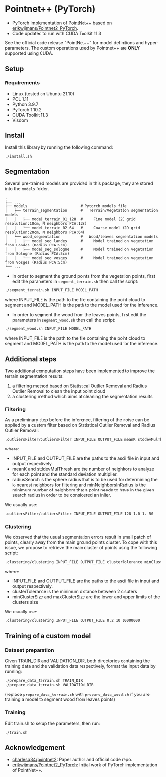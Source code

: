 # Pointnet++ (PyTorch)

* PyTorch implementation of [PointNet++](https://arxiv.org/abs/1706.02413) based on [erikwijmans/Pointnet2_PyTorch](https://github.com/erikwijmans/Pointnet2_PyTorch).
* Code updated to run with CUDA Toolkit 11.3

See the official code release "PointNet++" for model definitions and hyper-parameters.
The custom operations used by Pointnet++ are **ONLY** supported using CUDA.

## Setup
### Requirements
* Linux (tested on Ubuntu 21.10)
* PCL 1.11
* Python 3.9.7
* PyTorch 1.10.2
* CUDA Toolkit 11.3
* Visdom

## Install
Install this library by running the following command:
```shell
./install.sh
```

## Segmentation
Several pre-trained models are provided in this package, they are stored into the `models` folder.

    .
    ├── ...
    ├── models                    	  # Pytorch models file
    │   ├── terrain_segmentation  	  #   Terrain/Vegetation segmentation models 
	│   │   ├── model_terrain_01_128  #	    Fine model (2D grid resolution:10cm, N neighbors PCA:128) 
	│   │   └── model_terrain_02_64   #     Coarse model (2D grid resolution:20cm, N neighbors PCA:64) 
    │   └── wood_segmentation    	  #   Wood/leaves segmentation models 	
	│   │   ├── model_seg_landes	  #	    Model trained on vegetation from Landes (Radius PCA:5cm)	
	│   │   ├── model_seg_sologne	  #	    Model trained on vegetation from Sologne (Radius PCA:5cm)	
	│   │   └──	model_seg_vosges	  #	    Model trained on vegetation from Vosges (Radius PCA:5cm)						          
    └── ...

* In order to segment the ground points from the vegetation points, first edit the parameters in `segment_terrain.sh` then call the script:
	
```bash
./segment_terrain.sh INPUT_FILE MODEL_PATH
```
where INPUT_FILE is the path to the file containing the point cloud to segment and MODEL_PATH is the path to the model used for the inference.

* In order to segment the wood from the leaves points, first edit the parameters in `segment_wood.sh` then call the script:
	
```bash
./segment_wood.sh INPUT_FILE MODEL_PATH
```
where INPUT_FILE is the path to the file containing the point cloud to segment and MODEL_PATH is the path to the model used for the inference.

## Additional steps
Two additional computation steps have been implemented to improve the terrain segmentation results:
1. a filtering method based on Statistical Outlier Removal and Radius Outlier Removal to clean the input point cloud 
2. a clustering method which aims at cleaning the segmentation results

### Filtering
As a preliminary step before the inference, filtering of the noise can be applied by a custom filter based on Statistical Outlier Removal and Radius Outlier Removal:
```bash
.outliersFilter/outliersFilter INPUT_FILE OUTPUT_FILE meanK stddevMulThresh radiusSearch minNeighborsInRadius
```
where:
* INPUT_FILE and OUTPUT_FILE are the paths to the ascii file in input and output respectively.
* meanK and stddevMulThresh are the number of neighbors to analyze for each point and the standard deviation multiplier.
* radiusSearch is the sphere radius that is to be used for determining the k-nearest neighbors for filtering and minNeighborsInRadius is the minimum number of neighbors that a point needs to have in the given search radius in order to be considered an inlier.

We usually use:
```bash
.outliersFilter/outliersFilter INPUT_FILE OUTPUT_FILE 128 1.0 1. 50
```

### Clustering
We observed that the usual segmentation errors result in small patch of points, clearly away from the main ground points cluster. To cope with this issue, we propose to retrieve the main cluster of points using the following script: 
```bash
.clustering/clustering INPUT_FILE OUTPUT_FILE clusterTolerance minClusterSize maxClusterSize
```
where:
* INPUT_FILE and OUTPUT_FILE are the paths to the ascii file in input and output respectively.
* clusterTolerance is the minimum distance between 2 clsuters
* minClusterSize and maxClusterSize are the lower and upper limits of the clusters size

We usually use:
```bash
.clustering/clustering INPUT_FILE OUTPUT_FILE 0.2 10 10000000
```

## Training of a custom model

### Dataset preparation
Given TRAIN_DIR and VALIDATION_DIR, both directories containing the training data and the validation data respectively, format the input data by running:
```bash
./prepare_data_terrain.sh TRAIN_DIR
./prepare_data_terrain.sh VALIDATION_DIR
```

(replace `prepare_data_terrain.sh` with `prepare_data_wood.sh` if you are training a model to segment wood from leaves points)

### Training
Edit train.sh to setup the parameters, then run:
```bash
./train.sh
```

## Acknowledgement
* [charlesq34/pointnet2](https://github.com/charlesq34/pointnet2): Paper author and official code repo.
* [erikwijmans/Pointnet2_PyTorch](https://github.com/erikwijmans/Pointnet2_PyTorch): Initial work of PyTorch implementation of PointNet++.
